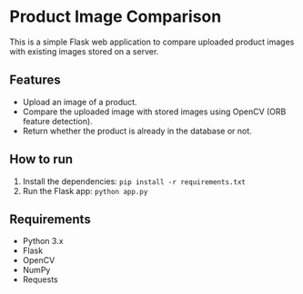 # Product Image Comparison

This is a simple Flask web application to compare uploaded product images with existing images stored on a server.

## Features
- Upload an image of a product.
- Compare the uploaded image with stored images using OpenCV (ORB feature detection).
- Return whether the product is already in the database or not.

## How to run
1. Install the dependencies: `pip install -r requirements.txt`
2. Run the Flask app: `python app.py`

## Requirements
- Python 3.x
- Flask
- OpenCV
- NumPy
- Requests
